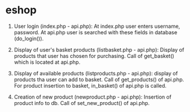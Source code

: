 # eshop

1) User login (index.php - api.php): At index.php user enters username, password.
At api.php user is searched with these fields in database (do_login()).

2) Display of user's basket products (listbasket.php - api.php): Display of products that user
has chosen for purchasing. Call of get_basket() which is located at api.php.

3) Display of available products (listproducts.php - api.php): display of products tha user can 
add to basket. Call of get_products() of api.php. For product insertion to basket, in_basket() of api.php is called.

4) Creation of new product (newproduct.php - api.php): Insertion of product info to db. Call of set_new_product() of api.php.
